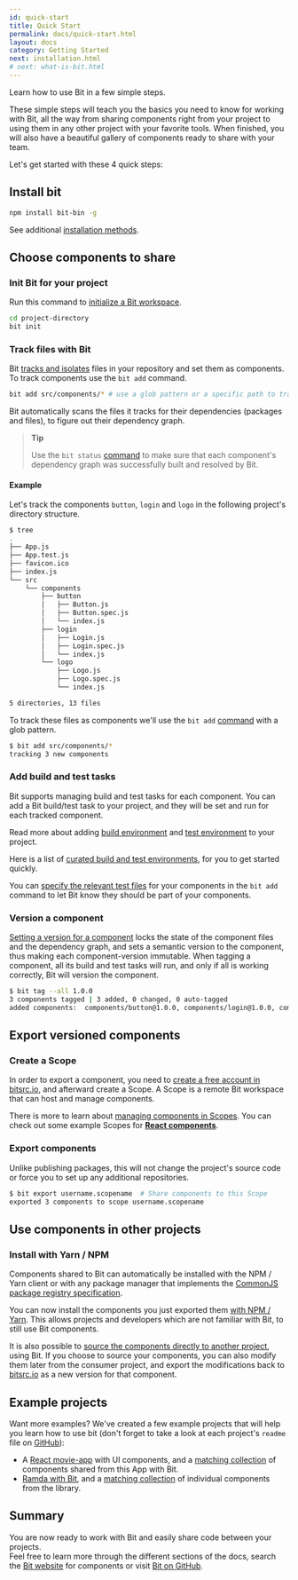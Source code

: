 ```yaml
---
id: quick-start
title: Quick Start
permalink: docs/quick-start.html
layout: docs
category: Getting Started
next: installation.html
# next: what-is-bit.html
---
```

Learn how to use Bit in a few simple steps.

These simple steps will teach you the basics you need to know for working with Bit, all the way from sharing components right from your project to using them in any other project with your favorite tools.
When finished, you will also have a beautiful gallery of components ready to share with your team.

Let's get started with these 4 quick steps:

## Install bit

```bash
npm install bit-bin -g
```

See additional [installation methods](/docs/installation.html).

## Choose components to share

### Init Bit for your project

Run this command to [initialize a Bit workspace](/docs/initializing-bit.html).

```bash
cd project-directory
bit init
```

### Track files with Bit

Bit [tracks and isolates](/docs/isolating-and-tracking-components.html) files in your repository and set them as components.  
To track components use the `bit add` command.

```bash
bit add src/components/* # use a glob pattern or a specific path to track multiple components or a single component.
```

Bit automatically scans the files it tracks for their dependencies (packages and files), to figure out their dependency graph.

> **Tip**
>
> Use the `bit status` [command](/docs/cli-status.html) to make sure that each component's dependency graph was successfully built and resolved by Bit.

#### Example

Let's track the components `button`, `login` and `logo` in the following project's directory structure.

```bash
$ tree
.
├── App.js
├── App.test.js
├── favicon.ico
├── index.js
└── src
    └── components
        ├── button
        │   ├── Button.js
        │   ├── Button.spec.js
        │   └── index.js
        ├── login
        │   ├── Login.js
        │   ├── Login.spec.js
        │   └── index.js
        └── logo
            ├── Logo.js
            ├── Logo.spec.js
            └── index.js

5 directories, 13 files
```

To track these files as components we'll use the `bit add` [command](/docs/cli-add.html) with a glob pattern.

```bash
$ bit add src/components/*
tracking 3 new components
```

### Add build and test tasks

Bit supports managing build and test tasks for each component. You can add a Bit build/test task to your project, and they will be set and run for each tracked component.

Read more about adding [build environment](docs/building-components.html) and [test environment](docs/testing-components.html) to your project.

Here is a list of [curated build and test environments](https://bitsrc.io/bit/envs), for you to get started quickly.

You can [specify the relevant test files](/docs.bitsrc.io/docs/isolating-and-tracking-components.html#tracking-a-component-with-testspec-files) for your components in the `bit add` command to let Bit know they should be part of your components.

### Version a component

[Setting a version for a component](/docs/versioning-tracked-components.html) locks the state of the component files and the dependency graph, and sets a semantic version to the component, thus making each component-version immutable. When tagging a component, all its build and test tasks will run, and only if all is working correctly, Bit will version the component.

```bash
$ bit tag --all 1.0.0
3 components tagged | 3 added, 0 changed, 0 auto-tagged
added components:  components/button@1.0.0, components/login@1.0.0, components/logo@1.0.0
```

## Export versioned components

### Create a Scope

In order to export a component, you need to [create a free account in bitsrc.io](https://bitsrc.io/signup), and afterward create a Scope. A Scope is a remote Bit workspace that can host and manage components.

There is more to learn about [managing components in Scopes](/docs/organizing-components-in-scopes.html). You can check out some example Scopes for **[React components](https://bitsrc.io/bit/movie-app)**.

### Export components

Unlike publishing packages, this will not change the project's source code or force you to set up any additional repositories.

```bash
$ bit export username.scopename  # Share components to this Scope
exported 3 components to scope username.scopename
```

## Use components in other projects

### Install with Yarn / NPM

Components shared to Bit can automatically be installed with the NPM / Yarn client or with any package manager that implements the [CommonJS package registry specification](http://wiki.commonjs.org/wiki/Packages/Registry).

You can now install the components you just exported them [with NPM / Yarn](/docs/installing-components-with-package-managers.html). This allows projects and developers which are not familiar with Bit, to still use Bit components.

It is also possible to [source the components directly to another project](/docs/importing-components.html), using Bit. If you choose to source your components, you can also modify them later from the consumer project, and export the modifications back to [bitsrc.io](bitsrc.io) as a new version for that component.

## Example projects

Want more examples? We've created a few example projects that will help you learn how to use bit (don't forget to take a look at each project's `readme` file on [GitHub](github.com)):
* A [React movie-app](https://github.com/teambit/movie-app) with UI components, and a [matching collection](https://bitsrc.io/bit/movie-app) of components shared from this App with Bit.
* [Ramda with Bit](https://github.com/teambit/ramda), and a [matching collection](https://bitsrc.io/bit/ramda) of individual components from the library.

## Summary

You are now ready to work with Bit and easily share code between your projects.  
Feel free to learn more through the different sections of the docs, search the [Bit website](https://bitsrc.io) for components or visit [Bit on GitHub](https://github.com/teambit/bit). 